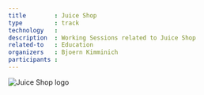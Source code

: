 ```yaml
---
title        : Juice Shop
type         : track
technology   :
description  : Working Sessions related to Juice Shop
related-to   : Education
organizers   : Bjoern Kimminich
participants :
---
```


![Juice Shop logo](https://github.com/bkimminich/juice-shop/raw/master/app/public/images/JuiceShop_Logo.png)
